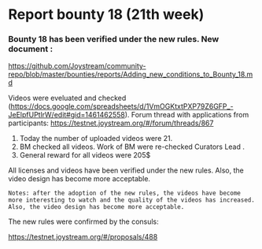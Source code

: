 # Report bounty 18 (21th week)
### Bounty 18 has been verified under the new rules. New document :

https://github.com/Joystream/community-repo/blob/master/bounties/reports/Adding_new_conditions_to_Bounty_18.md

Videos were eveluated and checked (https://docs.google.com/spreadsheets/d/1VmOGKtxtPXP79Z6GFP_-JeElpfUPtlrW/edit#gid=1461462558).
Forum thread with applications from participants: https://testnet.joystream.org/#/forum/threads/867

   1. Today the number of uploaded videos were 21.
   2. BM checked all videos. Work of BM were re-checked Curators Lead .
   3. General reward for all videos were 205$

All licenses and videos have been verified under the new rules. Also, the video design has become more acceptable.

`Notes: after the adoption of the new rules, the videos have become more interesting to watch and the quality of the videos has increased.
Also, the video design has become more acceptable. `

The new rules were confirmed by the consuls:

https://testnet.joystream.org/#/proposals/488
